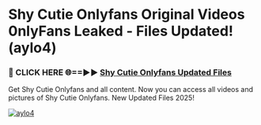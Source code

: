 # Shy Cutie Onlyfans Original Videos 0nlyFans Leaked - Files Updated! (aylo4)

<h3>🔴 CLICK HERE 🌐==►► <a href="https://tinyurl.com/2jnfzry5" rel="nofollow">Shy Cutie Onlyfans Updated Files</a></h3>

Get Shy Cutie Onlyfans and all content. Now you can access all videos and pictures of Shy Cutie Onlyfans. New Updated Files 2025!

[![aylo4](https://i.imgur.com/GyGTBgg.gif)](https://tinyurl.com/2jnfzry5)
